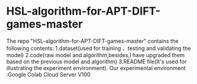 # HSL-algorithm-for-APT-DIFT-games-master
The repo "HSL-algorithm-for-APT-DIFT-games-master" contains the following contents: 1.dataset(used for training 、testing and validating the model) 2.code(raw model and algorithm,besides,I have upgraded them based on the previous model and algorithm) 3.README file(It's used for illustrating the experiment environment). 
Our experimental environment :Google Colab Cloud Server V100
